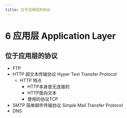 ```yaml
---
title: 位于应用层的协议
---
```

# 6 应用层 Application Layer

## 位于应用层的协议

- FTP
- HTTP 超文本传输协议 Hyper Text Transfer Protocol
  - HTTP 特点
    - HTTP本身是无连接的
    - HTTP面向文本
    - 使用的协议TCP
- SMTP 简单邮件传输协议 Simple Mail Transfer Protocol
- DNS